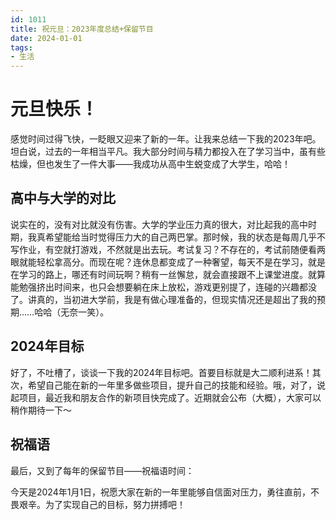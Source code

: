 ```yaml
---
id: 1011
title: 祝元旦：2023年度总结+保留节目
date: 2024-01-01
tags: 
- 生活
---
```


# 元旦快乐！

感觉时间过得飞快，一眨眼又迎来了新的一年。让我来总结一下我的2023年吧。坦白说，过去的一年相当平凡。我大部分时间与精力都投入在了学习当中，虽有些枯燥，但也发生了一件大事——我成功从高中生蜕变成了大学生，哈哈！

## 高中与大学的对比

说实在的，没有对比就没有伤害。大学的学业压力真的很大，对比起我的高中时期，我真希望能给当时觉得压力大的自己两巴掌。那时候，我的状态是每周几乎不写作业，有空就打游戏，不然就是出去玩。考试复习？不存在的，考试前随便看两眼就能轻松拿高分。而现在呢？连休息都变成了一种奢望，每天不是在学习，就是在学习的路上，哪还有时间玩啊？稍有一丝懈怠，就会直接跟不上课堂进度。就算能勉强挤出时间来，也只会想要躺在床上放松，游戏更别提了，连碰的兴趣都没了。讲真的，当初进大学前，我是有做心理准备的，但现实情况还是超出了我的预期……哈哈（无奈一笑）。

## 2024年目标

好了，不吐槽了，谈谈一下我的2024年目标吧。首要目标就是大二顺利进系！其次，希望自己能在新的一年里多做些项目，提升自己的技能和经验。哦，对了，说起项目，最近我和朋友合作的新项目快完成了。近期就会公布（大概），大家可以稍作期待一下～

## 祝福语

最后，又到了每年的保留节目——祝福语时间：

今天是2024年1月1日，祝愿大家在新的一年里能够自信面对压力，勇往直前，不畏艰辛。为了实现自己的目标，努力拼搏吧！
